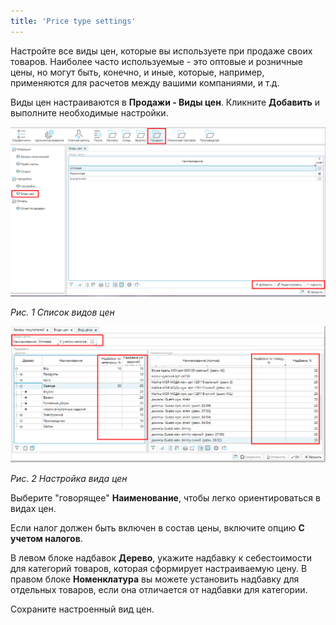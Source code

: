 ```yaml
---
title: 'Price type settings'
---
```


Настройте все виды цен, которые вы используете при продаже своих товаров. Наиболее часто используемые - это оптовые и розничные цены, но могут быть, конечно, и иные, которые, например, применяются для расчетов между вашими компаниями, и т.д.

Виды цен настраиваются в **Продажи - Виды цен**. Кликните **Добавить** и выполните необходимые настройки.

![](attachments/1802808/1802809.png)

*Рис. 1 Список видов цен*

  

![](attachments/1802808/1802810.png)

*Рис. 2 Настройка вида цен*

  

Выберите "говорящее" **Наименование**, чтобы легко ориентироваться в видах цен.

Если налог должен быть включен в состав цены, включите опцию **С учетом налогов**.

В левом блоке надбавок **Дерево**, укажите надбавку к себестоимости для категорий товаров, которая сформирует настраиваемую цену. В правом блоке **Номенклатура** вы можете установить надбавку для отдельных товаров, если она отличается от надбавки для категории.

Сохраните настроенный вид цен.

  



  
